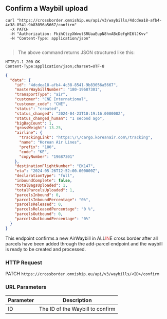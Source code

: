 ## Confirm a Waybill upload

```shell
curl "https://crossborder.omniship.eu/api/v3/waybills/4dcdea18-afb4-4c38-8541-9b83056a5667/confirm"
  -X PATCH
  -H "Authorization: FkihCtzyXWvutSRUaaEupN8hvABcDefgHI6lJKvv"
  -H "Content-Type: application/json"
  
```

> The above command returns JSON structured like this:

```
HTTP/1.1 200 OK
Content-Type:application/json;charset=UTF-8
```
```json
{
  "data": {
    "id": "4dcdea18-afb4-4c38-8541-9b83056a5667",
    "masterWaybillNumber": "180-19687301",
    "transportType": "air",
    "customer": "CNE International",
    "customer_code": "CNE",
    "status": "created",
    "status_changed": "2024-04-23T10:19:16.000000Z",
    "status_changed_human": "1 second ago",
    "bigBagCount": 1,
    "grossWeight": 13.25,
    "airline": {
      "trackingLink": "https:\/\/cargo.koreanair.com\/tracking",
      "name": "Korean Air Lines",
      "prefix": "180",
      "code": "KE",
      "copyNumber": "19687301"
    },
    "destinationFlightNumber": "EK147",
    "eta": "2024-05-26T12:52:00.000000Z",
    "declarationType": "full",
    "inboundComplete": false,
    "totalBagsUploaded": 1,
    "totalParcelsUploaded": 1,
    "parcelsInbound": 0,
    "parcelsInboundPercentage": "0%",
    "parcelsReleased": 0,
    "parcelsReleasedPercentage": "0 %",
    "parcelsOutbound": 0,
    "parcelsOutboundPercentage": "0%"
  }
}
```

This endpoint confirms a new AirWaybill in ALL<span style="color: #d83636;">IN</span>E cross border after all parcels have been added through the add-parcel endpoint and the waybill is ready to be created and processed. 

### HTTP Request

<span class="http-verb patch">PATCH</span> `https://crossborder.omniship.eu/api/v3/waybills/<ID>/confirm`

### URL Parameters

| Parameter | Description                      |
|-----------|----------------------------------|
|  ID       | The ID of the Waybill to confirm |

